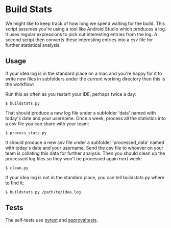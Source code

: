Build Stats
===========

We might like to keep track of how long we spend waiting for the build. 
This script assumes you're using a tool like Android Studio which produces a log.
It uses regular expressions to pick out interesting entries from the log. 
A second script then converts these interesting entries into a csv file for further statistical analysis.

Usage
-----
If your idea.log is in the standard place on a mac and you're happy for it to write new files in subfolders under
the current working directory then this is the workflow:

Run this as often as you restart your IDE, perhaps twice a day:

    $ buildstats.py

That should produce a new log file under a subfolder 'data' named with today's date and your username.
Once a week, process all the statistics into a csv file you can share with your team:

    $ process_stats.py

It should produce a new csv file under a subfolder 'processed_data' named with today's date and your username.
Send the csv file to whoever on your team is collating this data for further analysis. 
Then you should clean up the processed log files so they won't be processed again next week:

    $ clean.py

If your idea.log is not in the standard place, you can tell buildstats.py where to find it:

    $ buildstats.py /path/to/idea.log


Tests
-----
The self-tests use 
[pytest](https://docs.pytest.org/) 
and 
[approvaltests](https://github.com/approvals/approvaltests.Python).